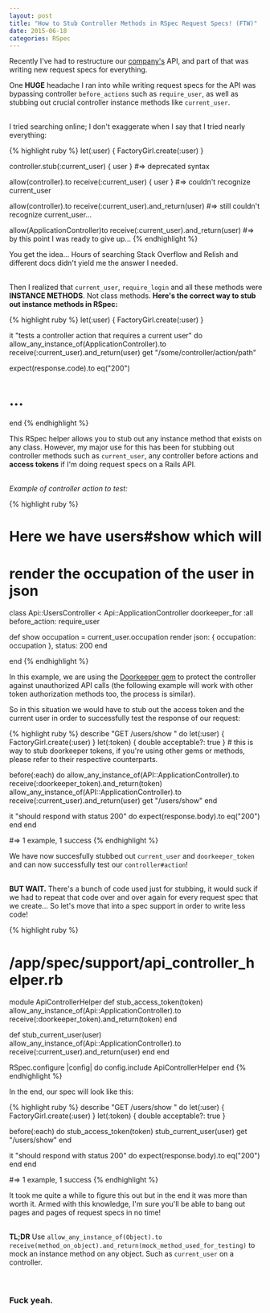 ```yaml
---
layout: post
title: "How to Stub Controller Methods in RSpec Request Specs! (FTW)"
date: 2015-06-18
categories: RSpec
---
```


Recently I've had to restructure our [company's][fitplan] API, and part of that was writing new request specs for everything.

One <strong>HUGE</strong> headache I ran into while writing request specs for the API was bypassing controller `before_actions` such as `require_user`, as well as stubbing out crucial controller instance methods like `current_user`.
<br><br>

I tried searching online; I don't exaggerate when I say that I tried nearly everything:

{% highlight ruby %}
let(:user) { FactoryGirl.create(:user) }

controller.stub(:current_user) { user }
#=> deprecated syntax

allow(controller).to receive(:current_user) { user }
#=> couldn't recognize current_user

allow(controller).to receive(:current_user).and_return(user) 
#=> still couldn't recognize current_user...

allow(ApplicationController)to receive(:current_user).and_return(user)
#=> by this point I was ready to give up...
{% endhighlight %}

You get the idea... Hours of searching Stack Overflow and Relish and different docs didn't yield me the answer I needed.
<br><br>

Then I realized that `current_user`, `require_login` and all these methods were <strong>INSTANCE METHODS</strong>. Not class methods. <strong>Here's the correct way to stub out instance methods in RSpec:</strong>

{% highlight ruby %}
let(:user) { FactoryGirl.create(:user) }

it "tests a controller action that requires a current user" do
  allow_any_instance_of(ApplicationController).to receive(:current_user).and_return(user)
  get "/some/controller/action/path"

  expect(response.code).to eq("200")
  # ...
end
{% endhighlight %}

This RSpec helper allows you to stub out any instance method that exists on any class. However, my major use for this has been for stubbing out controller methods such as `current_user`, any controller before actions and <strong>access tokens</strong> if I'm doing request specs on a Rails API.
<br><br>

<em>Example of controller action to test:</em>

{% highlight ruby %}
# Here we have users#show which will 
# render the occupation of the user in json

class Api::UsersController < Api::ApplicationController
  doorkeeper_for :all
  before_action: require_user

  def show
    occupation = current_user.occupation
    render json: { occupation: occupation }, status: 200
  end

end
{% endhighlight %}
<br>

In this example, we are using the [Doorkeeper gem][doorkeeper] to protect the controller against unauthorized API calls (the following example will work with other token authorization methods too, the process is similar).

So in this situation we would have to stub out the access token and the current user in order to successfully test the response of our request:

{% highlight ruby %}
describe "GET /users/show " do
  let(:user) { FactoryGirl.create(:user) }
  let(:token) { double acceptable?: true } # this is way to stub doorkeeper tokens, if you're using other gems or methods, please refer to their respective counterparts.

  before(:each) do
    allow_any_instance_of(API::ApplicationController).to receive(:doorkeeper_token).and_return(token)
    allow_any_instance_of(API::ApplicationController).to receive(:current_user).and_return(user)
    get "/users/show"
  end

  it "should respond with status 200" do
    expect(response.body).to eq("200")
  end
end

#=> 1 example, 1 success
{% endhighlight %}

We have now succesfully stubbed out `current_user` and `doorkeeper_token` and can now successfully test our `controller#action`!
<br><br>

<strong>BUT WAIT.</strong> There's a bunch of code used just for stubbing, it would suck if we had to repeat that code over and over again for every request spec that we create... So let's move that into a spec support in order to write less code!

{% highlight ruby %}
# /app/spec/support/api_controller_helper.rb

module ApiControllerHelper
  def stub_access_token(token)
    allow_any_instance_of(Api::ApplicationController).to receive(:doorkeeper_token).and_return(token)
  end

  def stub_current_user(user)
    allow_any_instance_of(Api::ApplicationController).to receive(:current_user).and_return(user)
  end
end

RSpec.configure |config| do
  config.include ApiControllerHelper
end
{% endhighlight %}
<br>

In the end, our spec will look like this:

{% highlight ruby %}
describe "GET /users/show " do
  let(:user) { FactoryGirl.create(:user) }
  let(:token) { double acceptable?: true }

  before(:each) do
    stub_access_token(token)
    stub_current_user(user)
    get "/users/show"
  end

  it "should respond with status 200" do
    expect(response.body).to eq("200")
  end
end

#=> 1 example, 1 success
{% endhighlight %}
<br>

It took me quite a while to figure this out but in the end it was more than worth it. Armed with this knowledge, I'm sure you'll be able to bang out pages and pages of request specs in no time!
<br><br>

<strong>TL;DR</strong> Use `allow_any_instance_of(Object).to receive(method_on_object).and_return(mock_method_used_for_testing)` to mock an instance method on any object. Such as `current_user` on a controller.
<br><br><br>

<h3><strong>Fuck yeah.</strong></h3>



[fitplan]: http://fitplan.io
[doorkeeper]: https://github.com/doorkeeper-gem/doorkeeper